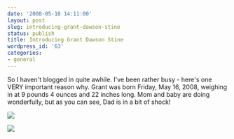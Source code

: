 ```yaml
---
date: '2008-05-18 14:11:00'
layout: post
slug: introducing-grant-dawson-stine
status: publish
title: Introducing Grant Dawson Stine
wordpress_id: '63'
categories:
- general
---
```


So I haven't blogged in quite awhile. I've been rather busy - here's one VERY important reason why. Grant was born Friday, May 16, 2008, weighing in at 9 pounds 4 ounces and 22 inches long. Mom and baby are doing wonderfully, but as you can see, Dad is in a bit of shock!  
  


[![](http://4.bp.blogspot.com/_Vo63LRwAZbk/SDCAMcjQJGI/AAAAAAAAAfA/5LZWAyRyOfs/s400/P5160099.jpg)](http://4.bp.blogspot.com/_Vo63LRwAZbk/SDCAMcjQJGI/AAAAAAAAAfA/5LZWAyRyOfs/s1600-h/P5160099.jpg)  
  
[![](http://1.bp.blogspot.com/_Vo63LRwAZbk/SDCAMsjQJHI/AAAAAAAAAfI/5frhZqimCJM/s400/P5160126.jpg)](http://1.bp.blogspot.com/_Vo63LRwAZbk/SDCAMsjQJHI/AAAAAAAAAfI/5frhZqimCJM/s1600-h/P5160126.jpg)  

